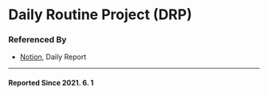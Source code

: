 # Daily Routine Project (DRP)

### Referenced By
* [Notion](https://platysge.notion.site/f18ba30f67f843908febc2b54919f03e{:target="_blank"}), Daily Report
---
#### Reported Since 2021. 6. 1

